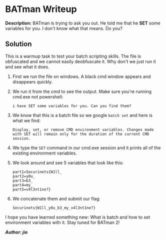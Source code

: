 # BATman Writeup
**Description:** BATman is trying to ask you out. He told me that he **SET** some variables for you. I don't know what that means. Do you?

## Solution
This is a warmup task to test your batch scripting skills. The file is obfuscated and we cannot easily deobfuscate it. Why don't we just run it and see what it does.

 1. First we run the file on windows. A black cmd window appears and disappears quickly.
 2. We run it from the cmd to see the output. Make sure you're running cmd.exe not powershell:

        i have SET some variables for you. Can you find them?
    
 4. We know that this is a batch file so we google `batch set` and here is what we find:

        Display, set, or remove CMD environment variables. Changes made with SET will remain only for the duration of the current CMD session.

 5. We type the `SET` command in our cmd.exe session and it prints all of the existing environment variables.
 6. We look around and see 5 variables that look like this:

        part1=Securinets{W1ll_
        part2=y0u_
        part3=b3_
        part4=my_
        part5=v4l3nt1ne?}
    
 8. We concatenate them and submit our flag:

        Securinets{W1ll_y0u_b3_my_v4l3nt1ne?}
    
I hope you have learned something new: What is batch and how to set environment variables with it. Stay tuned for BATman 2!

***Author: jio***
